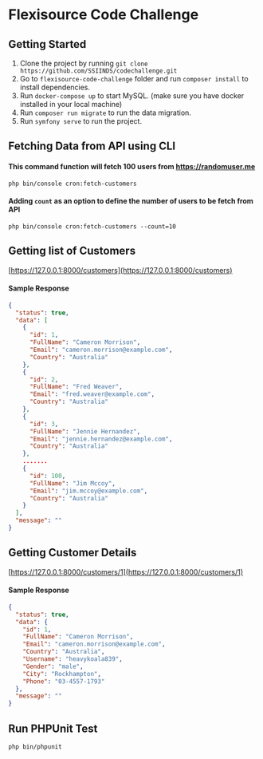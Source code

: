 # Flexisource Code Challenge

## Getting Started
1. Clone the project by running `git clone https://github.com/SSIINDS/codechallenge.git` 
1. Go to `flexisource-code-challenge` folder and run `composer install` to install dependencies.
1. Run `docker-compose up` to start MySQL. (make sure you have docker installed in your local machine)
1. Run `composer run migrate` to run the data migration.
1. Run `symfony serve` to run the project.

## Fetching Data from API using CLI
#### This command function will fetch 100 users from https://randomuser.me
`php bin/console cron:fetch-customers`

#### Adding `count` as an option to define the number of users to be fetch from API
`php bin/console cron:fetch-customers --count=10`

## Getting list of Customers
[https://127.0.0.1:8000/customers](https://127.0.0.1:8000/customers)

#### Sample Response
```json
{
  "status": true,
  "data": [
    {
      "id": 1,
      "FullName": "Cameron Morrison",
      "Email": "cameron.morrison@example.com",
      "Country": "Australia"
    },
    {
      "id": 2,
      "FullName": "Fred Weaver",
      "Email": "fred.weaver@example.com",
      "Country": "Australia"
    },
    {
      "id": 3,
      "FullName": "Jennie Hernandez",
      "Email": "jennie.hernandez@example.com",
      "Country": "Australia"
    },
    .......
    {
      "id": 100,
      "FullName": "Jim Mccoy",
      "Email": "jim.mccoy@example.com",
      "Country": "Australia"
    }
  ],
  "message": ""
}
```

## Getting Customer Details
[https://127.0.0.1:8000/customers/1](https://127.0.0.1:8000/customers/1)

#### Sample Response
```json
{
  "status": true,
  "data": {
    "id": 1,
    "FullName": "Cameron Morrison",
    "Email": "cameron.morrison@example.com",
    "Country": "Australia",
    "Username": "heavykoala839",
    "Gender": "male",
    "City": "Rockhampton",
    "Phone": "03-4557-1793"
  },
  "message": ""
}
```

## Run PHPUnit Test
`php bin/phpunit`
